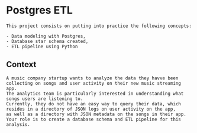 # Postgres ETL
    This project consists on putting into practice the following concepts:
    
    - Data modeling with Postgres,
    - Database star schema created,
    - ETL pipeline using Python
## Context
   
    A music company startup wants to analyze the data they havve been collecting on songs and user activity on their new music streaming app. 
    The analytics team is particularly interested in understanding what songs users are listening to.
    Currently, they do not have an easy way to query their data, which resides in a directory of JSON logs on user activity on the app, 
    as well as a directory with JSON metadata on the songs in their app.
    Your role is to create a database schema and ETL pipeline for this analysis.
